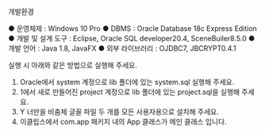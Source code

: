 개발환경

● 운영체제 : Windows 10 Pro 
● DBMS : Oracle Database 18c Express Edition 
● 개발 및 설계 도구 : Eclipse, Oracle SQL developer20.4, 
	SceneBuiler8.5.0 
● 개발 언어 : Java 1.8, JavaFX 
● 외부 라이브러리 : OJDBC7, JBCRYPT0.4.1 

실행 시 아래와 같은 방법으로 실행해 주세요.
1. Oracle에서 system 계정으로 lib 폴더에 있는 system.sql 실행해 주세요.
2. 1에서 새로 만들어진 project 계정으로 lib 폴더에 있는 project.sql을 실행해 주세요.
3. Y 너만을 비춤체 글꼴 파일 두 개를 모든 사용자용으로 설치해 주세요.
4. 이클립스에서 com.app 패키지 내의 App 클래스가 메인 클래스 입니다.


